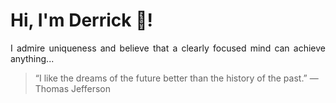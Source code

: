 # Hi, I'm Derrick 👋!
<p align="justify">I admire uniqueness and believe that a clearly focused mind can achieve anything...</p> 
<!-- #quote-start -->
<blockquote>&ldquo;I like the dreams of the future better than the history of the past.&rdquo; &mdash; <footer>Thomas Jefferson</footer></blockquote>
<!-- #quote-end -->
